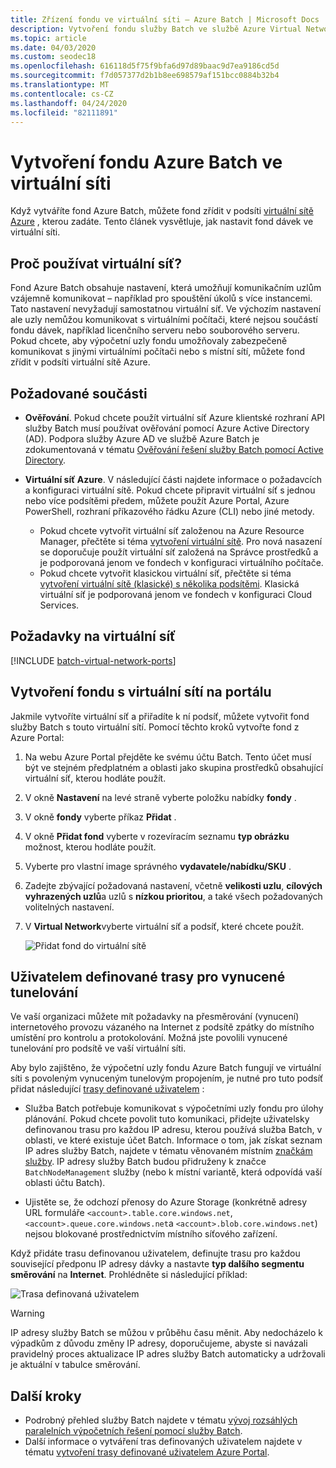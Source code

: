```yaml
---
title: Zřízení fondu ve virtuální síti – Azure Batch | Microsoft Docs
description: Vytvoření fondu služby Batch ve službě Azure Virtual Network, aby výpočetní uzly mohly bezpečně komunikovat s jinými virtuálními počítači v síti, jako je třeba souborový server.
ms.topic: article
ms.date: 04/03/2020
ms.custom: seodec18
ms.openlocfilehash: 616118d5f75f9bfa6d97d89baac9d7ea9186cd5d
ms.sourcegitcommit: f7d057377d2b1b8ee698579af151bcc0884b32b4
ms.translationtype: MT
ms.contentlocale: cs-CZ
ms.lasthandoff: 04/24/2020
ms.locfileid: "82111891"
---
```

# <a name="create-an-azure-batch-pool-in-a-virtual-network"></a>Vytvoření fondu Azure Batch ve virtuální síti

Když vytváříte fond Azure Batch, můžete fond zřídit v podsíti [virtuální sítě Azure](../virtual-network/virtual-networks-overview.md) , kterou zadáte. Tento článek vysvětluje, jak nastavit fond dávek ve virtuální síti.

## <a name="why-use-a-vnet"></a>Proč používat virtuální síť?

Fond Azure Batch obsahuje nastavení, která umožňují komunikačním uzlům vzájemně komunikovat – například pro spouštění úkolů s více instancemi. Tato nastavení nevyžadují samostatnou virtuální síť. Ve výchozím nastavení ale uzly nemůžou komunikovat s virtuálními počítači, které nejsou součástí fondu dávek, například licenčního serveru nebo souborového serveru. Pokud chcete, aby výpočetní uzly fondu umožňovaly zabezpečeně komunikovat s jinými virtuálními počítači nebo s místní sítí, můžete fond zřídit v podsíti virtuální sítě Azure.

## <a name="prerequisites"></a>Požadované součásti

* **Ověřování**. Pokud chcete použít virtuální síť Azure klientské rozhraní API služby Batch musí používat ověřování pomocí Azure Active Directory (AD). Podpora služby Azure AD ve službě Azure Batch je zdokumentovaná v tématu [Ověřování řešení služby Batch pomocí Active Directory](batch-aad-auth.md).

* **Virtuální síť Azure**. V následující části najdete informace o požadavcích a konfiguraci virtuální sítě. Pokud chcete připravit virtuální síť s jednou nebo více podsítěmi předem, můžete použít Azure Portal, Azure PowerShell, rozhraní příkazového řádku Azure (CLI) nebo jiné metody.
  * Pokud chcete vytvořit virtuální síť založenou na Azure Resource Manager, přečtěte si téma [vytvoření virtuální sítě](../virtual-network/manage-virtual-network.md#create-a-virtual-network). Pro nová nasazení se doporučuje použít virtuální síť založená na Správce prostředků a je podporovaná jenom ve fondech v konfiguraci virtuálního počítače.
  * Pokud chcete vytvořit klasickou virtuální síť, přečtěte si téma [vytvoření virtuální sítě (klasické) s několika podsítěmi](../virtual-network/create-virtual-network-classic.md). Klasická virtuální síť je podporovaná jenom ve fondech v konfiguraci Cloud Services.

## <a name="vnet-requirements"></a>Požadavky na virtuální síť

[!INCLUDE [batch-virtual-network-ports](../../includes/batch-virtual-network-ports.md)]

## <a name="create-a-pool-with-a-vnet-in-the-portal"></a>Vytvoření fondu s virtuální sítí na portálu

Jakmile vytvoříte virtuální síť a přiřadíte k ní podsíť, můžete vytvořit fond služby Batch s touto virtuální sítí. Pomocí těchto kroků vytvořte fond z Azure Portal: 

1. Na webu Azure Portal přejděte ke svému účtu Batch. Tento účet musí být ve stejném předplatném a oblasti jako skupina prostředků obsahující virtuální síť, kterou hodláte použít.
2. V okně **Nastavení** na levé straně vyberte položku nabídky **fondy** .
3. V okně **fondy** vyberte příkaz **Přidat** .
4. V okně **Přidat fond** vyberte v rozevíracím seznamu **typ obrázku** možnost, kterou hodláte použít.
5. Vyberte pro vlastní image správného **vydavatele/nabídku/SKU** .
6. Zadejte zbývající požadovaná nastavení, včetně **velikosti uzlu**, **cílových vyhrazených uzlů**a uzlů s **nízkou prioritou**, a také všech požadovaných volitelných nastavení.
7. V **Virtual Network**vyberte virtuální síť a podsíť, které chcete použít.

   ![Přidat fond do virtuální sítě](./media/batch-virtual-network/add-vnet-pool.png)

## <a name="user-defined-routes-for-forced-tunneling"></a>Uživatelem definované trasy pro vynucené tunelování

Ve vaší organizaci můžete mít požadavky na přesměrování (vynucení) internetového provozu vázaného na Internet z podsítě zpátky do místního umístění pro kontrolu a protokolování. Možná jste povolili vynucené tunelování pro podsítě ve vaší virtuální síti.

Aby bylo zajištěno, že výpočetní uzly fondu Azure Batch fungují ve virtuální síti s povoleným vynuceným tunelovým propojením, je nutné pro tuto podsíť přidat následující [trasy definované uživatelem](../virtual-network/virtual-networks-udr-overview.md) :

* Služba Batch potřebuje komunikovat s výpočetními uzly fondu pro úlohy plánování. Pokud chcete povolit tuto komunikaci, přidejte uživatelsky definovanou trasu pro každou IP adresu, kterou používá služba Batch, v oblasti, ve které existuje účet Batch. Informace o tom, jak získat seznam IP adres služby Batch, najdete v tématu věnovaném místním [značkám služby](../virtual-network/service-tags-overview.md). IP adresy služby Batch budou přidruženy k značce `BatchNodeManagement` služby (nebo k místní variantě, která odpovídá vaší oblasti účtu Batch).

* Ujistěte se, že odchozí přenosy do Azure Storage (konkrétně adresy URL formuláře `<account>.table.core.windows.net`, `<account>.queue.core.windows.net`a `<account>.blob.core.windows.net`) nejsou blokované prostřednictvím místního síťového zařízení.

Když přidáte trasu definovanou uživatelem, definujte trasu pro každou související předponu IP adresy dávky a nastavte **typ dalšího segmentu směrování** na **Internet**. Prohlédněte si následující příklad:

![Trasa definovaná uživatelem](./media/batch-virtual-network/user-defined-route.png)

> [!WARNING]
> IP adresy služby Batch se můžou v průběhu času měnit. Aby nedocházelo k výpadkům z důvodu změny IP adresy, doporučujeme, abyste si navázali pravidelný proces aktualizace IP adres služby Batch automaticky a udržovali je aktuální v tabulce směrování.

## <a name="next-steps"></a>Další kroky

- Podrobný přehled služby Batch najdete v tématu [vývoj rozsáhlých paralelních výpočetních řešení pomocí služby Batch](batch-api-basics.md).
- Další informace o vytváření tras definovaných uživatelem najdete v tématu [vytvoření trasy definované uživatelem Azure Portal](../virtual-network/tutorial-create-route-table-portal.md).
